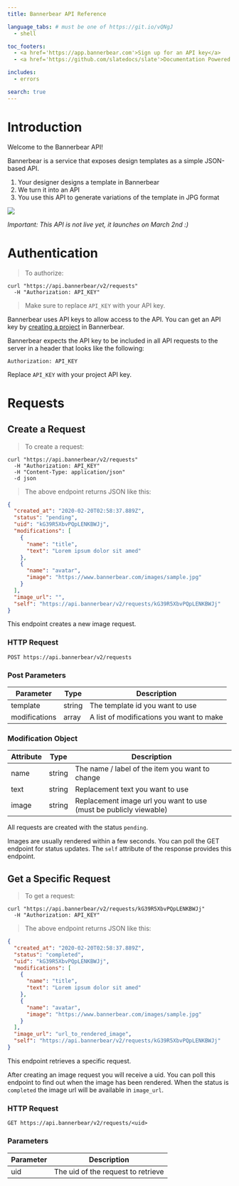 ```yaml
---
title: Bannerbear API Reference

language_tabs: # must be one of https://git.io/vQNgJ
  - shell

toc_footers:
  - <a href='https://app.bannerbear.com'>Sign up for an API key</a>
  - <a href='https://github.com/slatedocs/slate'>Documentation Powered by Slate</a>

includes:
  - errors

search: true
---
```


# Introduction

Welcome to the Bannerbear API! 

Bannerbear is a service that exposes design templates as a simple JSON-based API. 

1. Your designer designs a template in Bannerbear
2. We turn it into an API
3. You use this API to generate variations of the template in JPG format

![](/images/api_example_2.jpg)

*Important: This API is not live yet, it launches on March 2nd :)*

# Authentication

> To authorize:

```shell
curl "https://api.bannerbear/v2/requests"
  -H "Authorization: API_KEY"
```

> Make sure to replace `API_KEY` with your API key.

Bannerbear uses API keys to allow access to the API. You can get an API key by [creating a project](https://app.bannerbear.com) in Bannerbear.

Bannerbear expects the API key to be included in all API requests to the server in a header that looks like the following:

`Authorization: API_KEY`

<aside class="success">
Replace <code>API_KEY</code> with your project API key.
</aside>

# Requests

## Create a Request

> To create a request:

```shell
curl "https://api.bannerbear/v2/requests"
  -H "Authorization: API_KEY"
  -H "Content-Type: application/json" 
  -d json
```

> The above endpoint returns JSON like this:

```json
{
  "created_at": "2020-02-20T02:58:37.889Z",
  "status": "pending",
  "uid": "kG39R5XbvPQpLENKBWJj",
  "modifications": [
    {
      "name": "title",
      "text": "Lorem ipsum dolor sit amed"
    },
    {
      "name": "avatar",
      "image": "https://www.bannerbear.com/images/sample.jpg"
    }
  ],
  "image_url": "",
  "self": "https://api.bannerbear/v2/requests/kG39R5XbvPQpLENKBWJj"
}
```

This endpoint creates a new image request.

### HTTP Request

`POST https://api.bannerbear/v2/requests`

### Post Parameters

Parameter | Type | Description
--------- | ------- | -----------
template | string | The template id you want to use
modifications | array | A list of modifications you want to make


### Modification Object

Attribute | Type | Description
--------- | ------- | -----------
name | string | The name / label of the item you want to change
text | string | Replacement text you want to use
image | string | Replacement image url you want to use (must be publicly viewable)

All requests are created with the status `pending`.

Images are usually rendered within a few seconds. You can poll the GET endpoint for status updates. The `self` attribute of the response provides this endpoint.

## Get a Specific Request

> To get a request:

```shell
curl "https://api.bannerbear/v2/requests/kG39R5XbvPQpLENKBWJj"
  -H "Authorization: API_KEY"
```

> The above endpoint returns JSON like this:

```json
{
  "created_at": "2020-02-20T02:58:37.889Z",
  "status": "completed",
  "uid": "kG39R5XbvPQpLENKBWJj",
  "modifications": [
    {
      "name": "title",
      "text": "Lorem ipsum dolor sit amed"
    },
    {
      "name": "avatar",
      "image": "https://www.bannerbear.com/images/sample.jpg"
    }
  ],
  "image_url": "url_to_rendered_image",
  "self": "https://api.bannerbear/v2/requests/kG39R5XbvPQpLENKBWJj"
}
```

This endpoint retrieves a specific request.

After creating an image request you will receive a uid. You can poll this endpoint to find out when the image has been rendered. When the status is `completed` the image url will be available in `image_url`.

### HTTP Request

`GET https://api.bannerbear/v2/requests/<uid>`

### Parameters

Parameter | Description
--------- | -----------
uid | The uid of the request to retrieve
